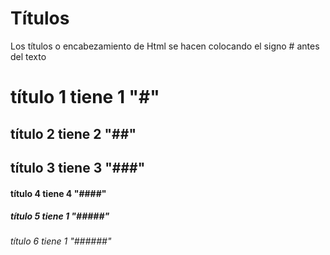 # Títulos

Los títulos o encabezamiento de Html se hacen colocando el signo # antes del texto

#      título 1 tiene 1 "#"
##     título 2 tiene 2 "##"
##     título 3 tiene 3 "###"
####   título 4 tiene 4 "####"
#####  título 5 tiene 1 "#####"
###### título 6 tiene 1 "######"

